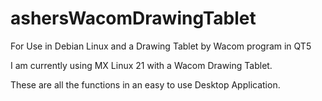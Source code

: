 # ashersWacomDrawingTablet
For Use in Debian Linux and a Drawing Tablet by Wacom program in QT5

I am currently using MX Linux 21 with a Wacom Drawing Tablet.

These are all the functions in an easy to use Desktop Application.
